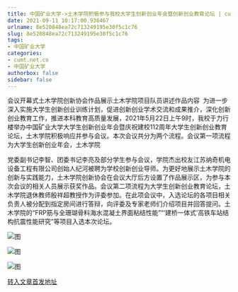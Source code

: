 ```yaml
---
title: 中国矿业大学->土木学院积极参与我校大学生创新创业年会暨创新创业教育论坛 | cumt.net.cn
date: 2021-09-11 10:17:00.938467
urlname: 8e520848ea72c713249195e30f5c1c76
slug: 8e520848ea72c713249195e30f5c1c76
tags: 
- 中国矿业大学
categories:
- cumt.net.cn
- 中国矿业大学
authorbox: false
sidebar: false
---
```

会议开幕式土木学院创新协会作品展示土木学院项目队员讲述作品内容  为进一步深入实施大学生创新创业训练计划，促进创新创业学术交流和成果推介，深化创新创业教育工作，推进本科教育高质量发展，2021年5月22日上午9时，我校于力行楼举办中国矿业大学大学生创新创业年会暨庆祝建校112周年大学生创新创业教育论坛，土木学院积极响应并参与会议。本次会议共分为两个流程。会议第一项流程为大学生创新创业年会，土木学院
<!--more-->
党委副书记李智、团委书记李亮及部分学生参与会议，学院杰出校友江苏纳奇机电设备工程有限公司创始人纪河被聘为学校创新创业导师。为更好地展示土木学院的创新与实践能力，土木学院创新协会在会议大厅后方设置了作品展示区，为参与本次会议的相关人员展示获奖作品。会议第二项流程为大学生创新创业教育论坛，土木学院退休教师殷祥超教授作为评委参加。在此项会议中，入选论坛的各项目相关负责人被分配到指定房间进行答辩，向评委及专家老师们介绍项目并回答提问。土木学院的“FRP筋与全珊瑚骨料海水混凝土界面粘结性能”“‘建桥一体式’高铁车站结构抗震性能研究”等项目入选本次论坛。

![图](http://xwzx.cumt.edu.cn/_upload/article/images/9c/02/470c28d64ee6b2a8dc9c78ad2588/e4176b69-7890-4c19-9b84-1cd78569a1a0.jpg)

![图](http://xwzx.cumt.edu.cn/_upload/article/images/9c/02/470c28d64ee6b2a8dc9c78ad2588/97432100-3597-4f53-9ef2-2a93b1a7a61b.jpg)

![图](http://xwzx.cumt.edu.cn/_upload/article/images/9c/02/470c28d64ee6b2a8dc9c78ad2588/b1f97675-8171-434e-bc76-de14c7eba81d.jpg)

[转入文章首发地址](http://xwzx.cumt.edu.cn/23/79/c523a598905/page.htm)
